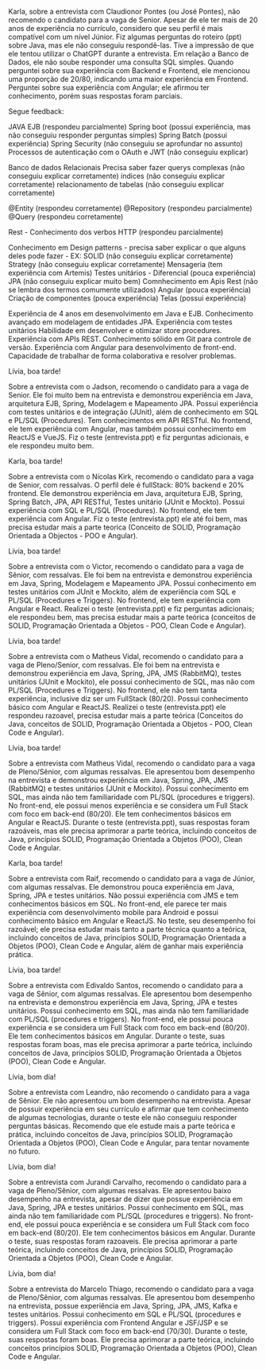 Karla, sobre a entrevista com Claudionor Pontes (ou José Pontes), não recomendo o candidato para a vaga de Senior. Apesar de ele ter mais de 20 anos de experiência no currículo, considero que seu perfil é mais compatível com um nível Júnior. Fiz algumas perguntas do roteiro (ppt) sobre Java, mas ele não conseguiu respondê-las. Tive a impressão de que ele tentou utilizar o ChatGPT durante a entrevista. Em relação a Banco de Dados, ele não soube responder uma consulta SQL simples. Quando perguntei sobre sua experiência com Backend e Frontend, ele mencionou uma proporção de 20/80, indicando uma maior experiência em Frontend. Perguntei sobre sua experiência com Angular; ele afirmou ter conhecimento, porém suas respostas foram parciais.


 
Segue feedback:
 
JAVA
EJB (respondeu parcialmente)
Spring boot (possui experiência, mas não conseguiu responder perguntas simples)
Spring Batch (possui experiência)
Spring Security (não conseguiu se aprofundar no assunto)
Processos de autenticação com o OAuth e JWT (não conseguiu explicar)
 
Banco de dados
Relacionais
Precisa saber fazer querys complexas (não conseguiu explicar corretamente)
índices (não conseguiu explicar corretamente)
relacionamento de tabelas (não conseguiu explicar corretamente)
 
@Entity (respondeu corretamente)
@Repository (respondeu parcialmente)
@Query (respondeu corretamente)
 
Rest - Conhecimento dos verbos HTTP (respondeu parcialmente)
 
Conhecimento em Design patterns - precisa saber explicar o que alguns deles pode fazer - EX: SOLID (não conseguiu explicar corretamente)
Strategy (não conseguiu explicar corretamente)
Mensageria (tem experiência com Artemis)
Testes unitários - Diferencial (pouca experiência)
JPA (não conseguiu explicar muito bem)
Comnhecimento em Apis Rest (não se lembra dos termos comumente utilizados)
Angular (pouca experiência)
Criação de componentes (pouca experiência)
Telas (possui experiência)


Experiência de 4 anos em desenvolvimento em Java e EJB.
Conhecimento avançado em modelagem de entidades JPA.
Experiência com testes unitários
Habilidade em desenvolver e otimizar store procedures.
Experiência com APIs REST.
Conhecimento sólido em Git para controle de versão.
Experiência com Angular para desenvolvimento de front-end.
Capacidade de trabalhar de forma colaborativa e resolver problemas.


Lívia, boa tarde!

Sobre a entrevista com o Jadson, recomendo o candidato para a vaga de Senior. Ele foi muito bem na entrevista e demonstrou experiência em Java, arquitetura EJB, Spring, Modelagem e Mapeamento JPA. Possui experiência com testes unitários e de integração (JUnit), além de conhecimento em SQL e PL/SQL (Procedures). Tem conhecimentos em API RESTful. No frontend, ele tem experiência com Angular, mas também possui conhecimento em ReactJS e VueJS. Fiz o teste (entrevista.ppt) e fiz perguntas adicionais, e ele respondeu muito bem.


Karla, boa tarde!

Sobre a entrevista com o Nícolas Kirk, recomendo o candidato para a vaga de Senior, com ressalvas. O perfil dele é fullStack: 80% backend e 20% frontend. Ele demonstrou experiência em Java, arquitetura EJB, Spring, Spring Batch, JPA, API RESTful, Testes unitário (JUnit e Mockto). Possui experiência com SQL e PL/SQL (Procedures). No frontend, ele tem experiência com Angular. Fiz o teste (entrevista.ppt) ele até foi bem, mas precisa estudar mais a parte teorica (Conceito de SOLID, Programação Orientada a Objectos - POO e Angular).


Lívia, boa tarde!

Sobre a entrevista com o Victor, recomendo o candidato para a vaga de Sênior, com ressalvas. Ele foi bem na entrevista e demonstrou experiência em Java, Spring, Modelagem e Mapeamento JPA. Possui conhecimento em testes unitários com JUnit e Mockito, além de experiência com SQL e PL/SQL (Procedures e Triggers). No frontend, ele tem experiência com Angular e React. Realizei o teste (entrevista.ppt) e fiz perguntas adicionais; ele respondeu bem, mas precisa estudar mais a parte teórica (conceitos de SOLID, Programação Orientada a Objetos - POO, Clean Code e Angular).


Lívia, boa tarde!

Sobre a entrevista com o Matheus Vidal, recomendo o candidato para a vaga de Pleno/Senior, com ressalvas. Ele foi bem na entrevista e demonstrou experiência em Java, Spring, JPA, JMS (RabbitMQ), testes unitários (JUnit e Mockito), ele possui conhecimento de SQL, mas não com PL/SQL (Procedures e Triggers). No frontend, ele não tem tanta experiência, inclusive diz ser um FullStack (80/20). Possui conhecimento básico com Angular e ReactJS. Realizei o teste (entrevista.ppt) ele respondeu razoavel, precisa estudar mais a parte teórica (Conceitos do Java, conceitos de SOLID, Programação Orientada a Objetos - POO, Clean Code e Angular).

Lívia, boa tarde!

Sobre a entrevista com Matheus Vidal, recomendo o candidato para a vaga de Pleno/Sênior, com algumas ressalvas. Ele apresentou bom desempenho na entrevista e demonstrou experiência em Java, Spring, JPA, JMS (RabbitMQ) e testes unitários (JUnit e Mockito). Possui conhecimento em SQL, mas ainda não tem familiaridade com PL/SQL (procedures e triggers). No front-end, ele possui menos experiência e se considera um Full Stack com foco em back-end (80/20). Ele tem conhecimentos básicos em Angular e ReactJS. Durante o teste (entrevista.ppt), suas respostas foram razoáveis, mas ele precisa aprimorar a parte teórica, incluindo conceitos de Java, princípios SOLID, Programação Orientada a Objetos (POO), Clean Code e Angular.


Karla, boa tarde!

Sobre a entrevista com Raif, recomendo o candidato para a vaga de Júnior, com algumas ressalvas. Ele demonstrou pouca experiência em Java, Spring, JPA e testes unitários. Não possui experiência com JMS e tem conhecimentos básicos em SQL. No front-end, ele parece ter mais experiência com desenvolvimento mobile para Android e possui conhecimento básico em Angular e ReactJS. No teste, seu desempenho foi razoável; ele precisa estudar mais tanto a parte técnica quanto a teórica, incluindo conceitos de Java, princípios SOLID, Programação Orientada a Objetos (POO), Clean Code e Angular, além de ganhar mais experiência prática.



Lívia, boa tarde!

Sobre a entrevista com Edivaldo Santos, recomendo o candidato para a vaga de Sênior, com algumas ressalvas. Ele apresentou bom desempenho na entrevista e demonstrou experiência em Java, Spring, JPA e testes unitários. Possui conhecimento em SQL, mas ainda não tem familiaridade com PL/SQL (procedures e triggers). No front-end, ele possui pouca experiência e se considera um Full Stack com foco em back-end (80/20). Ele tem conhecimentos básicos em Angular. Durante o teste, suas respostas foram boas, mas ele precisa aprimorar a parte teórica, incluindo conceitos de Java, princípios SOLID, Programação Orientada a Objetos (POO), Clean Code e Angular.



Lívia, bom dia!

Sobre a entrevista com Leandro, não recomendo o candidato para a vaga de Sênior. Ele não apresentou um bom desempenho na entrevista. Apesar de possuir experiência em seu currículo e afirmar que tem conhecimento de algumas tecnologias, durante o teste ele não conseguiu responder perguntas básicas. Recomendo que ele estude mais a parte teórica e prática, incluindo conceitos de Java, princípios SOLID, Programação Orientada a Objetos (POO), Clean Code e Angular, para tentar novamente no futuro.


Lívia, bom dia!

Sobre a entrevista com Jurandi Carvalho, recomendo o candidato para a vaga de Pleno/Sênior, com algumas ressalvas. Ele apresentou baixo desempenho na entrevista, apesar de dizer que possue experiência em Java, Spring, JPA e testes unitários. Possui conhecimento em SQL, mas ainda não tem familiaridade com PL/SQL (procedures e triggers). No front-end, ele possui pouca experiência e se considera um Full Stack com foco em back-end (80/20). Ele tem conhecimentos básicos em Angular. Durante o teste, suas respostas foram razoaveis. Ele precisa aprimorar a parte teórica, incluindo conceitos de Java, princípios SOLID, Programação Orientada a Objetos (POO), Clean Code e Angular.




Lívia, bom dia!

Sobre a entrevista do Marcelo Thiago, recomendo o candidato para a vaga de Pleno/Sênior, com algumas ressalvas. Ele apresentou bom desempenho na entrevista, possue experiência em Java, Spring, JPA, JMS, Kafka  e testes unitários. Possui conhecimento em SQL e PL/SQL (procedures e triggers). Possui experiência com Frontend Angular e JSF/JSP e se considera um Full Stack com foco em back-end (70/30). Durante o teste, suas respostas foram boas. Ele precisa aprimorar a parte teórica, incluindo conceitos princípios SOLID, Programação Orientada a Objetos (POO), Clean Code e Angular.